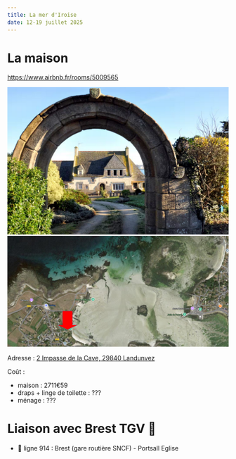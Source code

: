 ```yaml
---
title: La mer d'Iroise
date: 12-19 juillet 2025
---
```


<style type="text/css">
@import url("https://unpkg.com/sakura.css/css/normalize.css");
@import url("https://unpkg.com/sakura.css/css/sakura.css");
</style>

# La maison

<https://www.airbnb.fr/rooms/5009565>

![2 Impasse de la Cave, 29840 Landunvez](images/maison.png) 
![2 Impasse de la Cave, 29840 Landunvez](images/satellite.png)

Adresse : [2 Impasse de la Cave, 29840 Landunvez](https://maps.app.goo.gl/2ZrQymahHMxkQm5CA)

Coût :

- maison : 2711€59
- draps + linge de toilette : ???
- ménage : ???

<!---
Chambres :

- 1 chambre double (10, 20, 21)
- 1 chambre double (11)
- 1 chambre double (12, )
- 1 chambre double (14, )
- 1 chambre double (15, )
- 2 lits superposés (13, )
- 1 lit bateau (23)
- 1 lit simple (24)
- 1 chambre double avec douche (26)

- Rdc : 1 chambre double vue mer
- 1er étage :
    - 4 chambres double vue mer
    - 1 chambres deux lits simples superposés vue jardin
    - 1 dortoir 2 lits simples 1 lit.
-->

# Liaison avec Brest TGV 🚆

- 🚌 ligne 914 : Brest (gare routière SNCF) - Portsall Eglise




